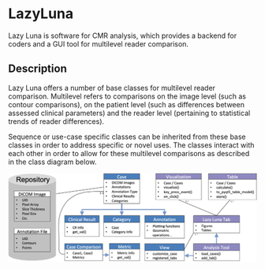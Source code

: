 # LazyLuna
Lazy Luna is software for CMR analysis, which provides a backend for coders and a GUI tool for multilevel reader comparison.

## Description
Lazy Luna offers a number of base classes for multilevel reader comparison. Multilevel refers to comparisons on the image level (such as contour comparisons), on the patient level (such as differences between assessed clinical parameters) and the reader level (pertaining to statistical trends of reader differences).

Sequence or use-case specific classes can be inherited from these base classes in order to address specific or novel uses. The classes interact with each other in order to allow for these multilevel comparisons as described in the class diagram below. 

![Screenshot](docs/Figure_classdiagram.png)

